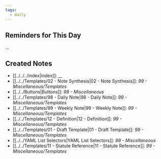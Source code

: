 ```yaml
---
tags:
  - daily
---
```


## Reminders for This Day
…

## Created Notes
- [[../../../index|index]]: __
- [[../../Templates/02 - Note Synthesis|02 - Note Synthesis]]: _99 - Miscellaneous/Templates_
- [[../../Buttons|Buttons]]: _99 - Miscellaneous_
- [[../../Templates/98 - Daily Note|98 - Daily Note]]: _99 - Miscellaneous/Templates_
- [[../../Templates/99 - Weekly Note|99 - Weekly Note]]: _99 - Miscellaneous/Templates_
- [[../../Templates/12 - Definition|12 - Definition]]: _99 - Miscellaneous/Templates_
- [[../../Templates/01 - Draft Template|01 - Draft Template]]: _99 - Miscellaneous/Templates_
- [[../../YAML List Selectors|YAML List Selectors]]: _99 - Miscellaneous_
- [[../../Templates/11 - Statute Reference|11 - Statute Reference]]: _99 - Miscellaneous/Templates_

